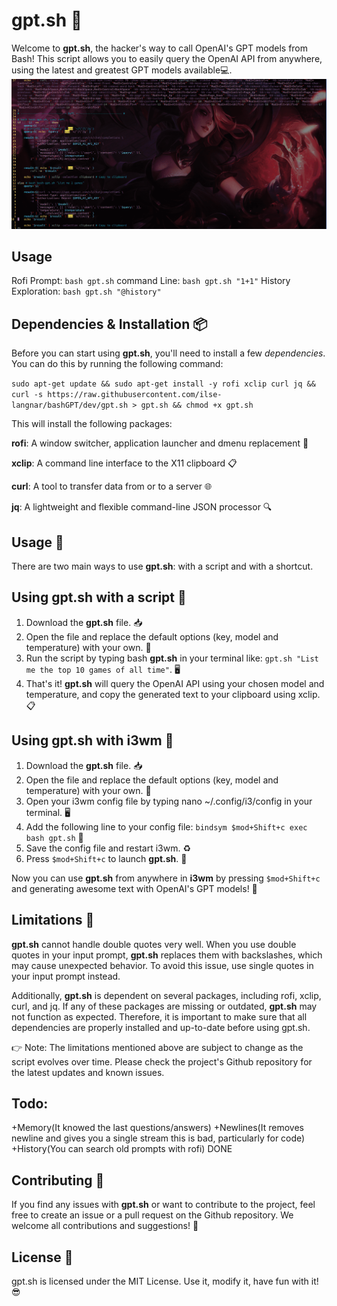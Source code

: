 # gpt.sh 🚀

Welcome to **gpt.sh**, the hacker's way to call OpenAI's GPT models from Bash! This script allows you to easily query the OpenAI API from anywhere, using the latest and greatest GPT models available💻.
![Bash GPT In Action](./bash-gpt.gif)


## Usage
Rofi Prompt: `bash gpt.sh`
command Line: `bash gpt.sh "1+1"`
History Exploration: `bash gpt.sh "@history"`

## Dependencies & Installation 📦
Before you can start using **gpt.sh**, you'll need to install a few *dependencies*. You can do this by running the following command:

`sudo apt-get update && sudo apt-get install -y rofi xclip curl jq && curl -s https://raw.githubusercontent.com/ilse-langnar/bashGPT/dev/gpt.sh > gpt.sh && chmod +x gpt.sh`

This will install the following packages:

**rofi**: A window switcher, application launcher and dmenu replacement 🚪

**xclip**: A command line interface to the X11 clipboard 📋

**curl**: A tool to transfer data from or to a server 🌐

**jq**: A lightweight and flexible command-line JSON processor 🔍


## Usage 🤖
There are two main ways to use **gpt.sh**: with a script and with a shortcut.

## Using **gpt.sh** with a script 📜
1) Download the **gpt.sh** file. 📥
2) Open the file and replace the default options (key, model and temperature) with your own. 🔑
3) Run the script by typing bash **gpt.sh** in your terminal like: `gpt.sh "List me the top 10 games of all time"`. 🖥️
4) That's it! **gpt.sh** will query the OpenAI API using your chosen model and temperature, and copy the generated text to your clipboard using xclip. 📋

## Using **gpt.sh** with i3wm 🐧

1) Download the **gpt.sh** file. 📥
2) Open the file and replace the default options (key, model and temperature) with your own. 🔑
3) Open your i3wm config file by typing nano ~/.config/i3/config in your terminal. 🖥️
4) Add the following line to your config file: `bindsym $mod+Shift+c exec bash gpt.sh` 📝
5) Save the config file and restart i3wm. ♻️
6) Press `$mod+Shift+c` to launch **gpt.sh**. 🚀

Now you can use **gpt.sh** from anywhere in **i3wm** by pressing `$mod+Shift+c` and generating awesome text with OpenAI's GPT models! 🤖

## Limitations 🚫
**gpt.sh** cannot handle double quotes very well. When you use double quotes in your input prompt, **gpt.sh** replaces them with backslashes, which may cause unexpected behavior. To avoid this issue, use single quotes in your input prompt instead.

Additionally, **gpt.sh** is dependent on several packages, including rofi, xclip, curl, and jq. If any of these packages are missing or outdated, **gpt.sh** may not function as expected. Therefore, it is important to make sure that all dependencies are properly installed and up-to-date before using gpt.sh.

👉 Note: The limitations mentioned above are subject to change as the script evolves over time. Please check the project's Github repository for the latest updates and known issues.

## Todo:
+Memory(It knowed the last questions/answers)
+Newlines(It removes newline and gives you a single stream this is bad, particularly for code)
+History(You can search old prompts with rofi) DONE




## Contributing 💪
If you find any issues with **gpt.sh** or want to contribute to the project, feel free to create an issue or a pull request on the Github repository. We welcome all contributions and suggestions! 🙏

## License 📄
gpt.sh is licensed under the MIT License. Use it, modify it, have fun with it! 😎
